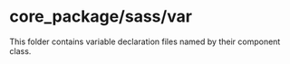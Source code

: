 # core_package/sass/var

This folder contains variable declaration files named by their component class.
